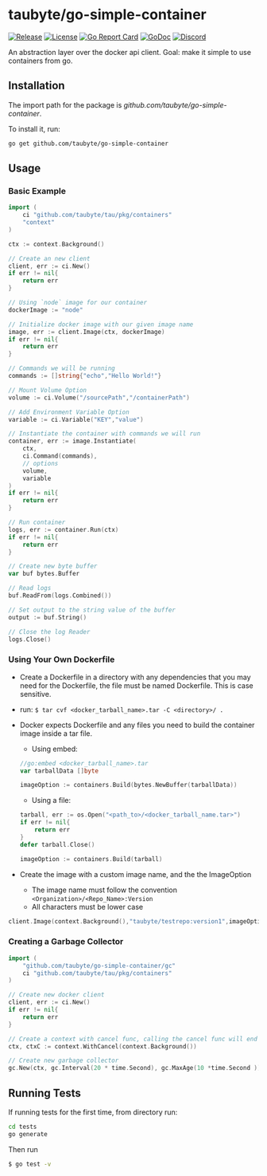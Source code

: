 # taubyte/go-simple-container 

[![Release](https://img.shields.io/github/release/taubyte/go-simple-container.svg)](https://github.com/taubyte/go-simple-container/releases)
[![License](https://img.shields.io/github/license/taubyte/go-simple-container)](LICENSE)
[![Go Report Card](https://goreportcard.com/badge/taubyte/go-simple-container)](https://goreportcard.com/report/taubyte/go-simple-container)
[![GoDoc](https://godoc.org/github.com/taubyte/go-simple-container?status.svg)](https://pkg.go.dev/github.com/taubyte/go-simple-container)
[![Discord](https://img.shields.io/discord/973677117722202152?color=%235865f2&label=discord)](https://tau.link/discord)

An abstraction layer over the docker api client. Goal: make it simple to use containers from go.

## Installation 
The import path for the package is *github.com/taubyte/go-simple-container*.

To install it, run:
```bash 
go get github.com/taubyte/go-simple-container
```


## Usage

### Basic Example
```go
import (
    ci "github.com/taubyte/tau/pkg/containers"
    "context"
)

ctx := context.Background()

// Create an new client
client, err := ci.New()
if err != nil{
    return err
}

// Using `node` image for our container
dockerImage := "node"

// Initialize docker image with our given image name
image, err := client.Image(ctx, dockerImage)
if err != nil{
    return err
}

// Commands we will be running
commands := []string{"echo","Hello World!"}

// Mount Volume Option 
volume := ci.Volume("/sourcePath","/containerPath")

// Add Environment Variable Option
variable := ci.Variable("KEY","value")

// Instantiate the container with commands we will run
container, err := image.Instantiate(
    ctx,
    ci.Command(commands),
    // options
    volume, 
    variable
)
if err != nil{
    return err
}

// Run container 
logs, err := container.Run(ctx)
if err != nil{
    return err
}

// Create new byte buffer 
var buf bytes.Buffer

// Read logs 
buf.ReadFrom(logs.Combined())

// Set output to the string value of the buffer 
output := buf.String()

// Close the log Reader
logs.Close()

```

### Using Your Own Dockerfile
- Create a Dockerfile in a directory with any dependencies that you may need for the Dockerfile, the file must be named Dockerfile. This is case sensitive.
- run: `$ tar cvf <docker_tarball_name>.tar -C <directory>/ .`
- Docker expects Dockerfile and any files you need to build the container image inside a tar file.
    - Using embed: 
    ```go
    //go:embed <docker_tarball_name>.tar
    var tarballData []byte 
    
    imageOption := containers.Build(bytes.NewBuffer(tarballData))
    ```
    - Using a file:
    ```go 
    tarball, err := os.Open("<path_to>/<docker_tarball_name.tar>")
    if err != nil{
        return err
    }
    defer tarball.Close()

    imageOption := containers.Build(tarball)
    ```

- Create the image with a custom image name, and the the ImageOption
    - The image name must follow the convention `<Organization>/<Repo_Name>:Version`
    - All characters must be lower case 
```go
client.Image(context.Background(),"taubyte/testrepo:version1",imageOption)
```


### Creating a Garbage Collector
```go
import ( 
    "github.com/taubyte/go-simple-container/gc"
    ci "github.com/taubyte/tau/pkg/containers" 
)

// Create new docker client 
client, err := ci.New()
if err != nil{
    return err
}

// Create a context with cancel func, calling the cancel func will end the garbage collector go routine.
ctx, ctxC := context.WithCancel(context.Background())

// Create new garbage collector
gc.New(ctx, gc.Interval(20 * time.Second), gc.MaxAge(10 *time.Second ))

```

## Running Tests 
If running tests for the first time, from directory run: 
```bash
cd tests 
go generate
```

Then run 
```bash
$ go test -v
```
